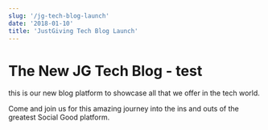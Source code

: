 ```yaml
---
slug: '/jg-tech-blog-launch'
date: '2018-01-10'
title: 'JustGiving Tech Blog Launch'
---
```


# The New JG Tech Blog - test

this is our new blog platform to showcase all that we offer in the tech world.

Come and join us for this amazing journey into the ins and outs of the greatest Social Good platform.
